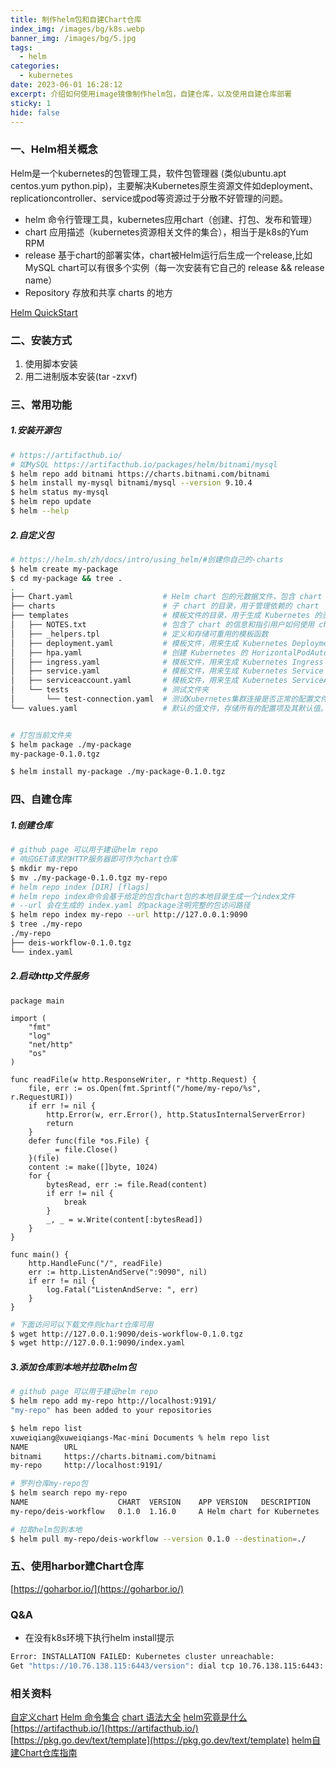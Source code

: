 ```yaml
---
title: 制作helm包和自建Chart仓库
index_img: /images/bg/k8s.webp
banner_img: /images/bg/5.jpg
tags:
  - helm
categories:
  - kubernetes
date: 2023-06-01 16:28:12
excerpt: 介绍如何使用image镜像制作helm包，自建仓库，以及使用自建仓库部署
sticky: 1
hide: false
---
```


### 一、Helm相关概念

Helm是一个kubernetes的包管理工具，软件包管理器 (类似ubuntu.apt centos.yum python.pip)，主要解决Kubernetes原生资源文件如deployment、replicationcontroller、service或pod等资源过于分散不好管理的问题。

- helm 命令行管理工具，kubernetes应用chart（创建、打包、发布和管理）
- chart 应用描述（kubernetes资源相关文件的集合），相当于是k8s的Yum RPM
- release 基于chart的部署实体，chart被Helm运行后生成一个release,比如MySQL chart可以有很多个实例（每一次安装有它自己的 release && release name）
- Repository 存放和共享 charts 的地方

[Helm QuickStart](https://helm.sh/zh/docs/intro/using_helm/)

### 二、安装方式

1. 使用脚本安装
2. 用二进制版本安装(tar -zxvf)

### 三、常用功能

##### 1.安装开源包

``` bash
# https://artifacthub.io/
# 如MySQL https://artifacthub.io/packages/helm/bitnami/mysql
$ helm repo add bitnami https://charts.bitnami.com/bitnami
$ helm install my-mysql bitnami/mysql --version 9.10.4
$ helm status my-mysql
$ helm repo update
$ helm --help
```

##### 2.自定义包

``` bash
# https://helm.sh/zh/docs/intro/using_helm/#创建你自己的-charts
$ helm create my-package
$ cd my-package && tree .
.
├── Chart.yaml                    # Helm chart 包的元数据文件，包含 chart 的名称、版本、描述等信息。
├── charts                        # 子 chart 的目录，用于管理依赖的 chart
├── templates                     # 模板文件的目录，用于生成 Kubernetes 的资源清单
│   ├── NOTES.txt                 # 包含了 chart 的信息和指引用户如何使用 chart
│   ├── _helpers.tpl              # 定义和存储可重用的模板函数
│   ├── deployment.yaml           # 模板文件，用来生成 Kubernetes Deployment 资源的清单
│   ├── hpa.yaml                  # 创建 Kubernetes 的 HorizontalPodAutoscaler（HPA）资源对象
│   ├── ingress.yaml              # 模板文件，用来生成 Kubernetes Ingress 资源的清单
│   ├── service.yaml              # 模板文件，用来生成 Kubernetes Service 资源的清单
│   ├── serviceaccount.yaml       # 模板文件，用来生成 Kubernetes ServiceAccount 资源的清单
│   └── tests                     # 测试文件夹
│       └── test-connection.yaml  # 测试Kubernetes集群连接是否正常的配置文件
└── values.yaml                   # 默认的值文件，存储所有的配置项及其默认值。


# 打包当前文件夹
$ helm package ./my-package
my-package-0.1.0.tgz

$ helm install my-package ./my-package-0.1.0.tgz
```

### 四、自建仓库

##### 1.创建仓库

``` bash
# github page 可以用于建设helm repo
# 响应GET请求的HTTP服务器即可作为chart仓库
$ mkdir my-repo
$ mv ./my-package-0.1.0.tgz my-repo
# helm repo index [DIR] [flags]
# helm repo index命令会基于给定的包含chart包的本地目录生成一个index文件
# --url 会在生成的 index.yaml 的package注明完整的包访问路径
$ helm repo index my-repo --url http://127.0.0.1:9090
$ tree ./my-repo 
./my-repo
├── deis-workflow-0.1.0.tgz
└── index.yaml
```

##### 2.启动http文件服务

``` golang
package main

import (
	"fmt"
	"log"
	"net/http"
	"os"
)

func readFile(w http.ResponseWriter, r *http.Request) {
	file, err := os.Open(fmt.Sprintf("/home/my-repo/%s", r.RequestURI))
	if err != nil {
		http.Error(w, err.Error(), http.StatusInternalServerError)
		return
	}
	defer func(file *os.File) {
		_ = file.Close()
	}(file)
	content := make([]byte, 1024)
	for {
		bytesRead, err := file.Read(content)
		if err != nil {
			break
		}
		_, _ = w.Write(content[:bytesRead])
	}
}

func main() {
	http.HandleFunc("/", readFile)
	err := http.ListenAndServe(":9090", nil)
	if err != nil {
		log.Fatal("ListenAndServe: ", err)
	}
}
```

``` bash
# 下面访问可以下载文件则chart仓库可用
$ wget http://127.0.0.1:9090/deis-workflow-0.1.0.tgz
$ wget http://127.0.0.1:9090/index.yaml
```

##### 3.添加仓库到本地并拉取helm包

``` bash
# github page 可以用于建设helm repo
$ helm repo add my-repo http://localhost:9191/      
"my-repo" has been added to your repositories

$ helm repo list
xuweiqiang@xuweiqiangs-Mac-mini Documents % helm repo list
NAME     	URL                                              
bitnami  	https://charts.bitnami.com/bitnami
my-repo  	http://localhost:9191/

# 罗列仓库my-repo包
$ helm search repo my-repo
NAME                 	CHART  VERSION	  APP VERSION	DESCRIPTION                
my-repo/deis-workflow	0.1.0  1.16.0     A Helm chart for Kubernetes

# 拉取helm包到本地
$ helm pull my-repo/deis-workflow --version 0.1.0 --destination=./
```

### 五、使用harbor建Chart仓库

[https://goharbor.io/](https://goharbor.io/)

### Q&A

- 在没有k8s环境下执行helm install提示

``` bash
Error: INSTALLATION FAILED: Kubernetes cluster unreachable: 
Get "https://10.76.138.115:6443/version": dial tcp 10.76.138.115:6443: connect: no route to host
```

### 相关资料

[自定义chart](https://helm.sh/zh/docs/intro/using_helm/#%E5%AE%89%E8%A3%85%E5%89%8D%E8%87%AA%E5%AE%9A%E4%B9%89-chart)
[Helm 命令集合](https://helm.sh/zh/docs/helm/helm/)
[chart 语法大全](https://helm.sh/zh/docs/chart_template_guide/getting_started/)
[helm究竟是什么](https://bbs.huaweicloud.com/blogs/280351)
[https://artifacthub.io/](https://artifacthub.io/)
[https://pkg.go.dev/text/template](https://pkg.go.dev/text/template)
[helm自建Chart仓库指南](https://helm.sh/zh/docs/topics/chart_repository/)